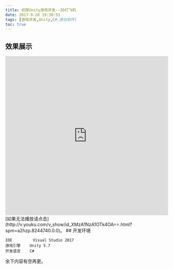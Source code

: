 ```yaml
---
title: 初探Unity游戏开发--3D打飞机
date: 2017-9-20 19:30:51
tags: [游戏开发,Unity,C#,原创软件]
toc: true
---
```




## 效果展示
<iframe height=498 width=510 src='http://player.youku.com/embed/XMzA1NzA1OTk4OA==' frameborder=0 'allowfullscreen'></iframe>
[如果无法播放请点击](http://v.youku.com/v_show/id_XMzA1NzA1OTk4OA==.html?spm=a2hzp.8244740.0.0)。
<!-- more -->
## 开发环境

	IDE 		Visual Studio 2017
	游戏引擎 	Unity 5.7
	开发语言	C#


余下内容有空再更。